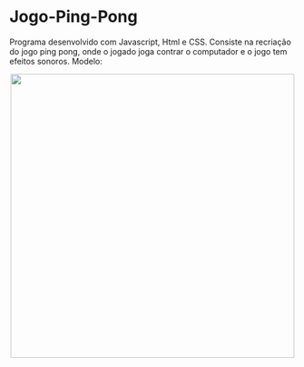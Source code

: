 # Jogo-Ping-Pong
 Programa desenvolvido com Javascript, Html e CSS. Consiste na recriação do jogo ping pong, onde o jogado joga contrar o computador e o jogo tem efeitos sonoros.
 Modelo:<br>
<div align="center">
<img src="https://user-images.githubusercontent.com/86475008/176573980-43a639cb-0769-41cb-83d6-ed29e9d48587.jpg"/ width="500px">
<div>
